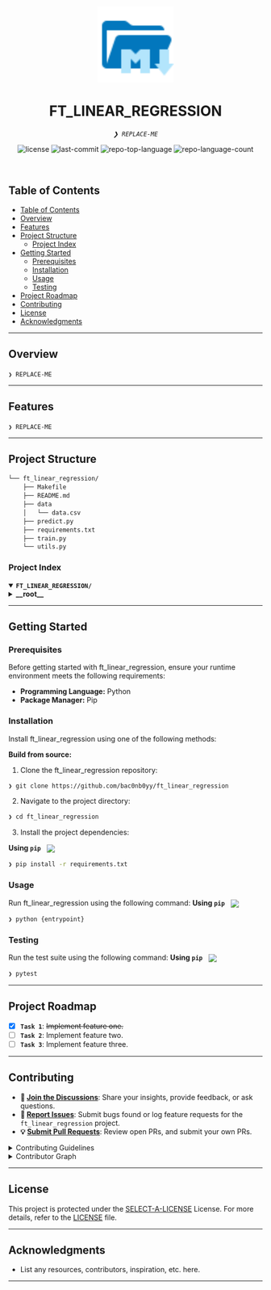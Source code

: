 <p align="center">
    <img src="https://raw.githubusercontent.com/PKief/vscode-material-icon-theme/ec559a9f6bfd399b82bb44393651661b08aaf7ba/icons/folder-markdown-open.svg" align="center" width="30%">
</p>
<p align="center"><h1 align="center">FT_LINEAR_REGRESSION</h1></p>
<p align="center">
	<em><code>❯ REPLACE-ME</code></em>
</p>
<p align="center">
	<img src="https://img.shields.io/github/license/bac0nb0yy/ft_linear_regression?style=default&logo=opensourceinitiative&logoColor=white&color=0080ff" alt="license">
	<img src="https://img.shields.io/github/last-commit/bac0nb0yy/ft_linear_regression?style=default&logo=git&logoColor=white&color=0080ff" alt="last-commit">
	<img src="https://img.shields.io/github/languages/top/bac0nb0yy/ft_linear_regression?style=default&color=0080ff" alt="repo-top-language">
	<img src="https://img.shields.io/github/languages/count/bac0nb0yy/ft_linear_regression?style=default&color=0080ff" alt="repo-language-count">
</p>
<p align="center"><!-- default option, no dependency badges. -->
</p>
<p align="center">
	<!-- default option, no dependency badges. -->
</p>
<br>

##  Table of Contents

- [Table of Contents](#table-of-contents)
- [Overview](#overview)
- [Features](#features)
- [Project Structure](#project-structure)
	- [Project Index](#project-index)
- [Getting Started](#getting-started)
	- [Prerequisites](#prerequisites)
	- [Installation](#installation)
	- [Usage](#usage)
	- [Testing](#testing)
- [Project Roadmap](#project-roadmap)
- [Contributing](#contributing)
- [License](#license)
- [Acknowledgments](#acknowledgments)

---

##  Overview

<code>❯ REPLACE-ME</code>

---

##  Features

<code>❯ REPLACE-ME</code>

---

##  Project Structure

```sh
└── ft_linear_regression/
    ├── Makefile
    ├── README.md
    ├── data
    │   └── data.csv
    ├── predict.py
    ├── requirements.txt
    ├── train.py
    └── utils.py
```


###  Project Index
<details open>
	<summary><b><code>FT_LINEAR_REGRESSION/</code></b></summary>
	<details> <!-- __root__ Submodule -->
		<summary><b>__root__</b></summary>
		<blockquote>
			<table>
			<tr>
				<td><b><a href='https://github.com/bac0nb0yy/ft_linear_regression/blob/master/utils.py'>utils.py</a></b></td>
				<td><code>❯ REPLACE-ME</code></td>
			</tr>
			<tr>
				<td><b><a href='https://github.com/bac0nb0yy/ft_linear_regression/blob/master/predict.py'>predict.py</a></b></td>
				<td><code>❯ REPLACE-ME</code></td>
			</tr>
			<tr>
				<td><b><a href='https://github.com/bac0nb0yy/ft_linear_regression/blob/master/requirements.txt'>requirements.txt</a></b></td>
				<td><code>❯ REPLACE-ME</code></td>
			</tr>
			<tr>
				<td><b><a href='https://github.com/bac0nb0yy/ft_linear_regression/blob/master/train.py'>train.py</a></b></td>
				<td><code>❯ REPLACE-ME</code></td>
			</tr>
			<tr>
				<td><b><a href='https://github.com/bac0nb0yy/ft_linear_regression/blob/master/Makefile'>Makefile</a></b></td>
				<td><code>❯ REPLACE-ME</code></td>
			</tr>
			</table>
		</blockquote>
	</details>
</details>

---
##  Getting Started

###  Prerequisites

Before getting started with ft_linear_regression, ensure your runtime environment meets the following requirements:

- **Programming Language:** Python
- **Package Manager:** Pip


###  Installation

Install ft_linear_regression using one of the following methods:

**Build from source:**

1. Clone the ft_linear_regression repository:
```sh
❯ git clone https://github.com/bac0nb0yy/ft_linear_regression
```

2. Navigate to the project directory:
```sh
❯ cd ft_linear_regression
```

3. Install the project dependencies:


**Using `pip`** &nbsp; [<img align="center" src="https://img.shields.io/badge/Pip-3776AB.svg?style={badge_style}&logo=pypi&logoColor=white" />](https://pypi.org/project/pip/)

```sh
❯ pip install -r requirements.txt
```




###  Usage
Run ft_linear_regression using the following command:
**Using `pip`** &nbsp; [<img align="center" src="https://img.shields.io/badge/Pip-3776AB.svg?style={badge_style}&logo=pypi&logoColor=white" />](https://pypi.org/project/pip/)

```sh
❯ python {entrypoint}
```


###  Testing
Run the test suite using the following command:
**Using `pip`** &nbsp; [<img align="center" src="https://img.shields.io/badge/Pip-3776AB.svg?style={badge_style}&logo=pypi&logoColor=white" />](https://pypi.org/project/pip/)

```sh
❯ pytest
```


---
##  Project Roadmap

- [X] **`Task 1`**: <strike>Implement feature one.</strike>
- [ ] **`Task 2`**: Implement feature two.
- [ ] **`Task 3`**: Implement feature three.

---

##  Contributing

- **💬 [Join the Discussions](https://github.com/bac0nb0yy/ft_linear_regression/discussions)**: Share your insights, provide feedback, or ask questions.
- **🐛 [Report Issues](https://github.com/bac0nb0yy/ft_linear_regression/issues)**: Submit bugs found or log feature requests for the `ft_linear_regression` project.
- **💡 [Submit Pull Requests](https://github.com/bac0nb0yy/ft_linear_regression/blob/main/CONTRIBUTING.md)**: Review open PRs, and submit your own PRs.

<details closed>
<summary>Contributing Guidelines</summary>

1. **Fork the Repository**: Start by forking the project repository to your github account.
2. **Clone Locally**: Clone the forked repository to your local machine using a git client.
   ```sh
   git clone https://github.com/bac0nb0yy/ft_linear_regression
   ```
3. **Create a New Branch**: Always work on a new branch, giving it a descriptive name.
   ```sh
   git checkout -b new-feature-x
   ```
4. **Make Your Changes**: Develop and test your changes locally.
5. **Commit Your Changes**: Commit with a clear message describing your updates.
   ```sh
   git commit -m 'Implemented new feature x.'
   ```
6. **Push to github**: Push the changes to your forked repository.
   ```sh
   git push origin new-feature-x
   ```
7. **Submit a Pull Request**: Create a PR against the original project repository. Clearly describe the changes and their motivations.
8. **Review**: Once your PR is reviewed and approved, it will be merged into the main branch. Congratulations on your contribution!
</details>

<details closed>
<summary>Contributor Graph</summary>
<br>
<p align="left">
   <a href="https://github.com{/bac0nb0yy/ft_linear_regression/}graphs/contributors">
      <img src="https://contrib.rocks/image?repo=bac0nb0yy/ft_linear_regression">
   </a>
</p>
</details>

---

##  License

This project is protected under the [SELECT-A-LICENSE](https://choosealicense.com/licenses) License. For more details, refer to the [LICENSE](https://choosealicense.com/licenses/) file.

---

##  Acknowledgments

- List any resources, contributors, inspiration, etc. here.

---